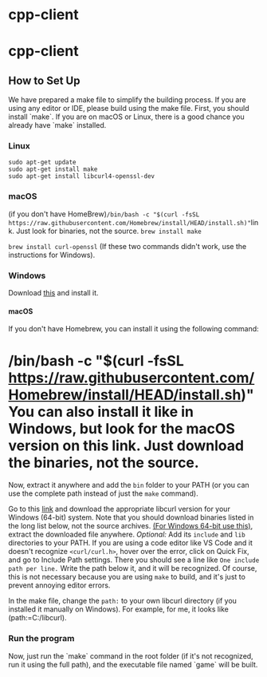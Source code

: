 # cpp-client
<h1> cpp-client</h1>
<h2>How to Set Up</h2>
We have prepared a make file to simplify the building process. If you are using any editor or IDE, please build using the make file. First, you should install `make`. If you are on macOS or Linux, there is a good chance you already have `make` installed.

<h3>Linux</h3>
<code>sudo apt-get update</code><br>
<code>sudo apt-get install make</code><br>
<code>sudo apt-get install libcurl4-openssl-dev</code><br>

<h3>macOS</h3>
(if you don't have HomeBrew)<code>/bin/bash -c "$(curl -fsSL https://raw.githubusercontent.com/Homebrew/install/HEAD/install.sh)"</code><br<
You can also install it similarly to Windows, but look for the macOS version on this <a href="https://www.gnu.org/software/make/">link</a>. Just look for binaries, not the source.
<code>brew install make</code>

<code>brew install curl-openssl</code>
(If these two commands didn't work, use the instructions for Windows).

<h3>Windows</h3>

Download <a href="https://sourceforge.net/projects/gnuwin32/files/make/3.81/make-3.81-bin.zip/download?use_mirror=netactuate&download=&failedmirror=deac-riga.dl.sourceforge.net">this</a> and install it.

#### macOS
If you don't have Homebrew, you can install it using the following command:

/bin/bash -c "$(curl -fsSL https://raw.githubusercontent.com/Homebrew/install/HEAD/install.sh)"
You can also install it like in Windows, but look for the macOS version on this link. Just download the binaries, not the source.
=======
Now, extract it anywhere and add the `bin` folder to your PATH (or you can use the complete path instead of just the `make` command).



Go to this <a href="https://curl.se/download.html">link</a> and download the appropriate libcurl version for your Windows (64-bit) system. Note that you should download binaries listed in the long list below, not the source archives.
<a href="https://curl.se/windows/dl-8.2.1_7/curl-8.2.1_7-win64-mingw.zip">(For Windows 64-bit use this)</a>, extract the downloaded file anywhere.
<em>Optional:</em> Add its `include` and `lib` directories to your PATH. If you are using a code editor like VS Code and it doesn't recognize `<curl/curl.h>`, hover over the error, click on Quick Fix, and go to Include Path settings. There you should see a line like <code>One include path per line.</code> Write the path below it, and it will be recognized. Of course, this is not necessary because you are using `make` to build, and it's just to prevent annoying editor errors.

In the make file, change the `path:` to your own libcurl directory (if you installed it manually on Windows). For example, for me, it looks like (path:=C:/libcurl).
<h3>Run the program</h3>
Now, just run the `make` command in the root folder (if it's not recognized, run it using the full path), and the executable file named `game` will be built.
